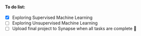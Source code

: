   
  #### To do list:
  - [x] Exploring Supervised Machine Learning 
  - [ ] Exploring Unsupervised Machine Learning
  - [ ] Upload final project to Synapse when all tasks are complete :tada: